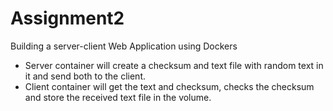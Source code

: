 # Assignment2
Building a server-client Web Application using Dockers
- Server container will create a checksum and text file with random text in it and send both to the client.
- Client container will get the text and checksum, checks the checksum and store the received text file in the volume.

